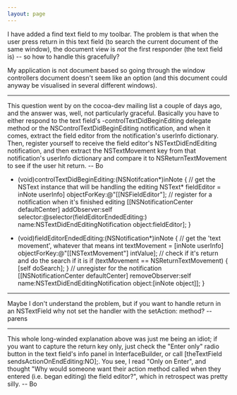 ```yaml
---
layout: page
---
```


I have added a find text field to my toolbar. The problem is that when the user press return in this text field (to search the current document of the same window), the document view is *not* the first responder (the text field is) -- so how to handle this gracefully?

My application is not document based so going through the window controllers document doesn't seem like an option (and this document could anyway be visualised in several different windows).

----

This question went by on the cocoa-dev mailing list a couple of days ago, and the answer was, well, not particularly graceful.  Basically you have to either respond to the text field's -controlTextDidBeginEditing delegate method or the NSControlTextDidBeginEditing notification, and when it comes, extract the field editor from the notification's userInfo dictionary.  Then, register yourself to receive the field editor's NSTextDidEndEditing notification, and then extract the NSTextMovement key from that notification's userInfo dictionary and compare it to NSReturnTextMovement to see if the user hit return.  -- Bo
    
- (void)controlTextDidBeginEditing:(NSNotifcation*)inNote
{
	// get the NSText instance that will be handling the editing
	NSText* fieldEditor = inNote userInfo] objectForKey:@"[[NSFieldEditor"];
	// register for a notification when it's finished editing
	[[NSNotificationCenter defaultCenter] addObserver:self selector:@selector(fieldEditorEndedEditing:)
			name:NSTextDidEndEditingNotification object:fieldEditor];
}

- (void)fieldEditorEndedEditing:(NSNotification*)inNote
{
	// get the 'text movement', whatever that means
	int textMovement = [inNote userInfo] objectForKey:@"[[NSTextMovement"] intValue];
	// check if it's return and do the search if it is
	if (textMovement == NSReturnTextMovement) {
		[self doSearch];
	}
	// unregister for the notification
	[[NSNotificationCenter defaultCenter] removeObserver:self name:NSTextDidEndEditingNotification object:[inNote object]];
}


----

Maybe I don't understand the problem, but if you want to handle return in an NSTextField why not set the handler with the setAction: method?  -- parens

----

This whole long-winded explanation above was just me being an idiot; if you want to capture the return key only, just check the "Enter only" radio button in the text field's info panel in InterfaceBuilder, or call     [theTextField sendsActionOnEndEditing:NO];.  You see, I read "Only on Enter", and thought "Why would someone want their action method called when they entered (i.e. began editing) the field editor?", which in retrospect was pretty silly.  -- Bo
